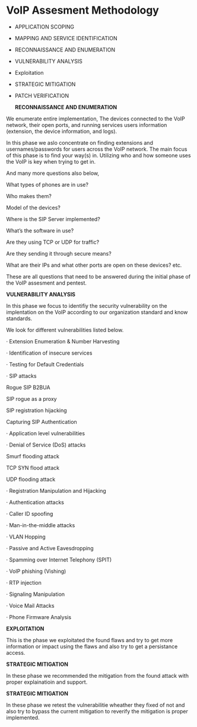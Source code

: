 # VoIP Assesment Methodology

-   APPLICATION SCOPING

-   MAPPING AND SERVICE IDENTIFICATION

-   RECONNAISSANCE AND ENUMERATION

-   VULNERABILITY ANALYSIS

-   Exploitation

-   STRATEGIC MITIGATION

-   PATCH VERIFICATION

    **RECONNAISSANCE AND ENUMERATION**

We enumerate entire implementation, The devices connected to the VoIP network, their open ports, and running services users information (extension, the device information, and logs).

In this phase we aslo concentrate on finding extensions and usernames/passwords for users across the VoIP network. The main focus of this phase is to find your way(s) in. Utilizing who and how someone uses the VoIP is key when trying to get in.

And many more questions also below,

What types of phones are in use?

Who makes them?

Model of the devices?

Where is the SIP Server implemented?

What’s the software in use?

Are they using TCP or UDP for traffic?

Are they sending it through secure means?

What are their IPs and what other ports are open on these devices? etc.

These are all questions that need to be answered during the initial phase of the VoIP assesment and pentest.

**VULNERABILITY ANALYSIS**

In this phase we focus to identifiy the security vulnerability on the implentation on the VoIP according to our organization standard and know standards.

We look for different vulnerabilities listed below.

· Extension Enumeration & Number Harvesting

· Identification of insecure services

· Testing for Default Credentials

· SIP attacks

Rogue SIP B2BUA

SIP rogue as a proxy

SIP registration hijacking

Capturing SIP Authentication

· Application level vulnerabilities

· Denial of Service (DoS) attacks

Smurf flooding attack

TCP SYN flood attack

UDP flooding attack

· Registration Manipulation and Hijacking

· Authentication attacks

· Caller ID spoofing

· Man-in-the-middle attacks

· VLAN Hopping

· Passive and Active Eavesdropping

· Spamming over Internet Telephony (SPIT)

· VoIP phishing (Vishing)

· RTP injection

· Signaling Manipulation

· Voice Mail Attacks

· Phone Firmware Analysis

**EXPLOITATION**

This is the phase we exploitated the found flaws and try to get more information or impact using the flaws and also try to get a persistance access.

**STRATEGIC MITIGATION**

In these phase we recommended the mitigation from the found attack with proper explainatioin and support.

**STRATEGIC MITIGATION**

In these phase we retest the vulnerabilitie wheather they fixed of not and also try to bypass the current mitigation to reverify the mitigation is proper implemented.

